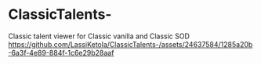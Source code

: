 # ClassicTalents-
Classic talent viewer for Classic vanilla and Classic SOD
https://github.com/LassiKetola/ClassicTalents-/assets/24637584/1285a20b-6a3f-4e89-884f-1c6e29b28aaf


